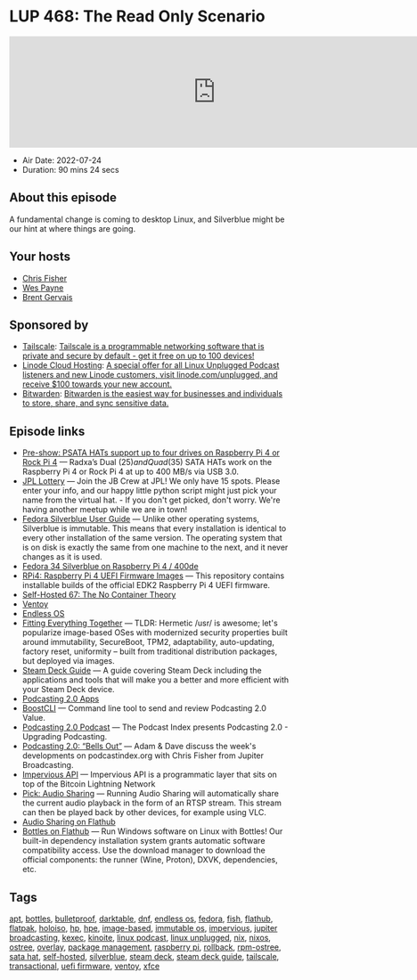 # LUP 468: The Read Only Scenario

<iframe src="https://player.fireside.fm/v2/RUkczH-V+QoFkSswE?theme=dark" width="740" height="200" frameborder="0" scrolling="no"></iframe>

* Air Date: 2022-07-24
* Duration: 90 mins 24 secs

## About this episode

A fundamental change is coming to desktop Linux, and Silverblue might be our hint at where things are going.

## Your hosts
* [Chris Fisher](https://linuxunplugged.com/hosts/chrislas)
* [Wes Payne](https://linuxunplugged.com/hosts/wes)
* [Brent Gervais](https://linuxunplugged.com/hosts/brent)

## Sponsored by

  * [Tailscale](http://tailscale.com/linuxunplugged): [Tailscale is a programmable networking software that is private and secure by default - get it free on up to 100 devices!](http://tailscale.com/linuxunplugged)
  * [Linode Cloud Hosting](https://linode.com/unplugged): [A special offer for all Linux Unplugged Podcast listeners and new Linode customers, visit linode.com/unplugged, and receive $100 towards your new account. ](https://linode.com/unplugged)
  * [Bitwarden](https://bitwarden.com/linux): [Bitwarden is the easiest way for businesses and individuals to store, share, and sync sensitive data.](https://bitwarden.com/linux)



## Episode links

  * [Pre-show: PSATA HATs support up to four drives on Raspberry Pi 4 or Rock Pi 4](https://linuxgizmos.com/sata-hats-support-up-to-four-drives-on-raspberry-pi-4-or-rock-pi-4/ "Pre-show: PSATA HATs support up to four drives on Raspberry Pi 4 or Rock Pi 4") — Radxa’s Dual ($25) and Quad ($35) SATA HATs work on the Raspberry Pi 4 or Rock Pi 4 at up to 400 MB/s via USB 3.0.
  * [JPL Lottery](https://linuxunplugged.com/jpl "JPL Lottery") — Join the JB Crew at JPL! We only have 15 spots. Please enter your info, and our happy little python script might just pick your name from the virtual hat. - If you don't get picked, don't worry. We're having another meetup while we are in town!
  * [Fedora Silverblue User Guide](https://docs.fedoraproject.org/en-US/fedora-silverblue/ "Fedora Silverblue User Guide") — Unlike other operating systems, Silverblue is immutable. This means that every installation is identical to every other installation of the same version. The operating system that is on disk is exactly the same from one machine to the next, and it never changes as it is used.
  * [Fedora 34 Silverblue on Raspberry Pi 4 / 400de](https://dummdida.ghost.io/fedora-on-raspberry-pi400de/ "Fedora 34 Silverblue on Raspberry Pi 4 / 400de")
  * [RPi4: Raspberry Pi 4 UEFI Firmware Images](https://github.com/pftf/RPi4 "RPi4: Raspberry Pi 4 UEFI Firmware Images") — This repository contains installable builds of the official EDK2 Raspberry Pi 4 UEFI firmware.
  * [Self-Hosted 67: The No Container Theory](https://selfhosted.show/67 "Self-Hosted 67: The No Container Theory")
  * [Ventoy](https://www.ventoy.net/en/index.html "Ventoy")
  * [Endless OS](https://endlessos.com/home/ "Endless OS")
  * [Fitting Everything Together](https://0pointer.net/blog/fitting-everything-together.html "Fitting Everything Together") — TLDR: Hermetic /usr/ is awesome; let's popularize image-based OSes with modernized security properties built around immutability, SecureBoot, TPM2, adaptability, auto-updating, factory reset, uniformity – built from traditional distribution packages, but deployed via images.
  * [Steam Deck Guide](https://github.com/mikeroyal/Steam-Deck-Guide "Steam Deck Guide") — A guide covering Steam Deck including the applications and tools that will make you a better and more efficient with your Steam Deck device.
  * [Podcasting 2.0 Apps](https://podcastindex.org/apps?appTypes=app&elements=Value "Podcasting 2.0 Apps")
  * [BoostCLI](https://github.com/valcanobacon/BoostCLI "BoostCLI") — Command line tool to send and review Podcasting 2.0 Value.
  * [Podcasting 2.0 Podcast](https://podcastindex.org/podcast/920666 "Podcasting 2.0 Podcast") — The Podcast Index presents Podcasting 2.0 - Upgrading Podcasting.
  * [Podcasting 2.0: “Bells Out”](http://adam.curry.com/html/PC209420220722Podcas-Qk7KGKZ4xZHcRh4D7RRJDchqwrVtxf.html "Podcasting 2.0: “Bells Out”") — Adam & Dave discuss the week's developments on podcastindex.org with Chris Fisher from Jupiter Broadcasting.
  * [Impervious API](http://impervious.ai/ "Impervious API") — Impervious API is a programmatic layer that sits on top of the Bitcoin Lightning Network
  * [Pick: Audio Sharing](https://gitlab.gnome.org/World/AudioSharing "Pick: Audio Sharing") — Running Audio Sharing will automatically share the current audio playback in the form of an RTSP stream. This stream can then be played back by other devices, for example using VLC.
  * [Audio Sharing on Flathub](https://flathub.org/apps/details/de.haeckerfelix.AudioSharing "Audio Sharing on Flathub")
  * [Bottles on Flathub](https://flathub.org/apps/details/com.usebottles.bottles "Bottles on Flathub") — Run Windows software on Linux with Bottles! Our built-in dependency installation system grants automatic software compatibility access. Use the download manager to download the official components: the runner (Wine, Proton), DXVK, dependencies, etc.



## Tags

[apt](https://linuxunplugged.com/tags/apt), [bottles](https://linuxunplugged.com/tags/bottles), [bulletproof](https://linuxunplugged.com/tags/bulletproof), [darktable](https://linuxunplugged.com/tags/darktable), [dnf](https://linuxunplugged.com/tags/dnf), [endless os](https://linuxunplugged.com/tags/endless%20os), [fedora](https://linuxunplugged.com/tags/fedora), [fish](https://linuxunplugged.com/tags/fish), [flathub](https://linuxunplugged.com/tags/flathub), [flatpak](https://linuxunplugged.com/tags/flatpak), [holoiso](https://linuxunplugged.com/tags/holoiso), [hp](https://linuxunplugged.com/tags/hp), [hpe](https://linuxunplugged.com/tags/hpe), [image-based](https://linuxunplugged.com/tags/image-based), [immutable os](https://linuxunplugged.com/tags/immutable%20os), [impervious](https://linuxunplugged.com/tags/impervious), [jupiter broadcasting](https://linuxunplugged.com/tags/jupiter%20broadcasting), [kexec](https://linuxunplugged.com/tags/kexec), [kinoite](https://linuxunplugged.com/tags/kinoite), [linux podcast](https://linuxunplugged.com/tags/linux%20podcast), [linux unplugged](https://linuxunplugged.com/tags/linux%20unplugged), [nix](https://linuxunplugged.com/tags/nix), [nixos](https://linuxunplugged.com/tags/nixos), [ostree](https://linuxunplugged.com/tags/ostree), [overlay](https://linuxunplugged.com/tags/overlay), [package management](https://linuxunplugged.com/tags/package%20management), [raspberry pi](https://linuxunplugged.com/tags/raspberry%20pi), [rollback](https://linuxunplugged.com/tags/rollback), [rpm-ostree](https://linuxunplugged.com/tags/rpm-ostree), [sata hat](https://linuxunplugged.com/tags/sata%20hat), [self-hosted](https://linuxunplugged.com/tags/self-hosted), [silverblue](https://linuxunplugged.com/tags/silverblue), [steam deck](https://linuxunplugged.com/tags/steam%20deck), [steam deck guide](https://linuxunplugged.com/tags/steam%20deck%20guide), [tailscale](https://linuxunplugged.com/tags/tailscale), [transactional](https://linuxunplugged.com/tags/transactional), [uefi firmware](https://linuxunplugged.com/tags/uefi%20firmware), [ventoy](https://linuxunplugged.com/tags/ventoy), [xfce](https://linuxunplugged.com/tags/xfce)